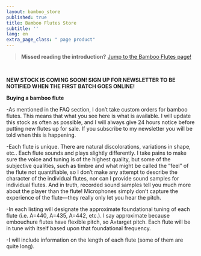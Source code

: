 ```yaml
---
layout: bamboo_store
published: true
title: Bamboo Flutes Store
subtitle: ''
lang: en
extra_page_class: " page product"
---
```


> **Missed reading the introduction?** [Jump to the Bamboo Flutes page!](/world-flutes/bamboo)

&nbsp;

**NEW STOCK IS COMING SOON!  SIGN UP FOR NEWSLETTER TO BE NOTIFIED WHEN THE FIRST BATCH GOES ONLINE!**

**Buying a bamboo flute**

-As mentioned in the FAQ section, I don’t take custom orders for bamboo flutes.  This means that what you see here is what is available.  I  will update this stock as often as possible, and I will always give 24 hours notice before putting new flutes up for sale.  If you subscribe to my newsletter you will be told when this is happening.

-Each flute is unique.  There are natural discolorations, variations in shape, etc..  Each flute sounds and plays slightly differently.  I take pains to make sure the voice and tuning is of the highest quality, but some of the subjective qualities, such as timbre and what might be called the “feel” of the flute not quantifiable, so I don’t make any attempt to describe the character of the individual flutes, nor can I provide sound samples for individual flutes.  And in truth, recorded sound samples tell you much more about the player than the flute!  Microphones simply don’t capture the experience of the flute—they really only let you hear the pitch.

-In each listing will designate the approximate foundational tuning of each flute (i.e. A=440, A=435, A=442, etc.).  I say approximate because embouchure flutes have flexible pitch, so A=target pitch.  Each flute will be in tune with itself based upon that foundational frequency.

-I will include information on the length of each flute (some of them are quite long).